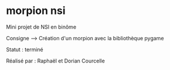 # morpion nsi

Mini projet de NSI en binôme

Consigne --> Création d'un morpion avec la bibliothèque pygame

Statut : terminé

Réalisé par : Raphaël et Dorian Courcelle
